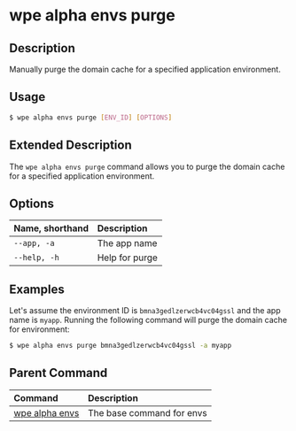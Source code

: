 # wpe alpha envs purge

## Description
Manually purge the domain cache for a specified application environment.

## Usage

```bash
$ wpe alpha envs purge [ENV_ID] [OPTIONS]
```

## Extended Description

The `wpe alpha envs purge` command allows you to purge the domain cache for a specified application environment.

## Options

| Name, shorthand | Description      |
|:----------------|:-----------------|
| `--app, -a`     | The app name     |
| `--help, -h`    | Help for purge   |

## Examples

Let's assume the environment ID is `bmna3gedlzerwcb4vc04gssl` and the app name is `myapp`. Running the following command will purge the domain cache for environment:

```bash
$ wpe alpha envs purge bmna3gedlzerwcb4vc04gssl -a myapp
```

## Parent Command
| Command                                         | Description               |
|:------------------------------------------------|:--------------------------|
| [wpe alpha envs](/reference/cli/wpe/alpha/envs) | The base command for envs |
